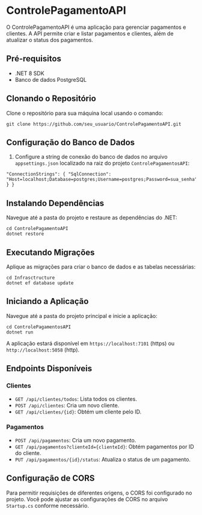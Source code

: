 # ControlePagamentoAPI

O ControlePagamentoAPI é uma aplicação para gerenciar pagamentos e clientes. A API permite criar e listar pagamentos e clientes, além de atualizar o status dos pagamentos.

## Pré-requisitos
- .NET 8 SDK
- Banco de dados PostgreSQL

## Clonando o Repositório
Clone o repositório para sua máquina local usando o comando:

```
git clone https://github.com/seu_usuario/ControlePagamentoAPI.git
```

## Configuração do Banco de Dados
1. Configure a string de conexão do banco de dados no arquivo `appsettings.json` localizado na raiz do projeto `ControlePagamentosAPI`:
```
"ConnectionStrings": { "SqlConnection": "Host=localhost;Database=postgres;Username=postgres;Password=sua_senha" } }
```

## Instalando Dependências
Navegue até a pasta do projeto e restaure as dependências do .NET:
```
cd ControlePagamentoAPI
dotnet restore
```

## Executando Migrações
Aplique as migrações para criar o banco de dados e as tabelas necessárias:
```
cd Infrasctructure 
dotnet ef database update
```

## Iniciando a Aplicação
Navegue até a pasta do projeto principal e inicie a aplicação:
```
cd ControlePagamentosAPI 
dotnet run
```

A aplicação estará disponível em `https://localhost:7101` (https) ou `http://localhost:5058` (http).

## Endpoints Disponíveis
### Clientes
- `GET /api/clientes/todos`: Lista todos os clientes.
- `POST /api/clientes`: Cria um novo cliente.
- `GET /api/clientes/{id}`: Obtém um cliente pelo ID.

### Pagamentos
- `POST /api/pagamentos`: Cria um novo pagamento.
- `GET /api/pagamentos?clienteId={clienteId}`: Obtém pagamentos por ID do cliente.
- `PUT /api/pagamentos/{id}/status`: Atualiza o status de um pagamento.

## Configuração de CORS
Para permitir requisições de diferentes origens, o CORS foi configurado no projeto. Você pode ajustar as configurações de CORS no arquivo `Startup.cs` conforme necessário.
